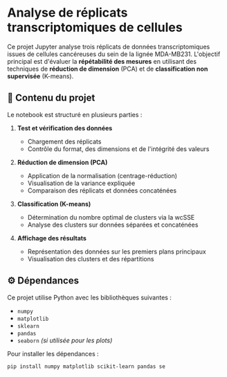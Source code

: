# Analyse de réplicats transcriptomiques de cellules

Ce projet Jupyter analyse trois réplicats de données transcriptomiques issues de cellules cancéreuses du sein de la lignée MDA-MB231. L'objectif principal est d'évaluer la **répétabilité des mesures** en utilisant des techniques de **réduction de dimension** (PCA) et de **classification non supervisée** (K-means).

## 📁 Contenu du projet

Le notebook est structuré en plusieurs parties :

1. **Test et vérification des données**
   - Chargement des réplicats
   - Contrôle du format, des dimensions et de l'intégrité des valeurs

2. **Réduction de dimension (PCA)**
   - Application de la normalisation (centrage-réduction)
   - Visualisation de la variance expliquée
   - Comparaison des réplicats et données concaténées

3. **Classification (K-means)**
   - Détermination du nombre optimal de clusters via la wcSSE
   - Analyse des clusters sur données séparées et concaténées

4. **Affichage des résultats**
   - Représentation des données sur les premiers plans principaux
   - Visualisation des clusters et des répartitions

## ⚙️ Dépendances

Ce projet utilise Python avec les bibliothèques suivantes :

- `numpy`
- `matplotlib`
- `sklearn`
- `pandas`
- `seaborn` *(si utilisée pour les plots)*

Pour installer les dépendances :
```bash
pip install numpy matplotlib scikit-learn pandas se
